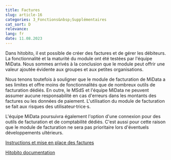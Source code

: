 ```yaml
---
title: Factures
slug: article-16
categories: 3_Fonctions&nbsp;Supplémentaires
cat_sort: D
relevance: 
lang: fr
date: 11.08.2023
---
```


Dans hitobito, il est possible de créer des factures et de gérer les débiteurs. La fonctionnalité et la maturité du module ont été testées par l'équipe MiData. Nous sommes arrivés à la conclusion que le module peut offrir une valeur ajoutée évidente aux groupes et aux petites organisations.

Nous tenons toutefois à souligner que le module de facturation de MiData a ses limites et offre moins de fonctionnalités que de nombreux outils de facturation dédiés. En outre, le MSdS et l'équipe MiData ne peuvent assumer aucune responsabilité en cas d'erreurs dans les montants des factures ou les données de paiement. L'utilisation du module de facturation se fait aux risques des utilisateur·trice·s.

L'équipe MiData poursuivra également l'option d'une connexion pour des outils de facturation et de comptabilité dédiés. C'est aussi pour cette raison que le module de facturation ne sera pas prioritaire lors d'éventuels développements ultérieurs.

[Instructions et mise en place des factures](https://pfadi.swiss/fr/publications-telechargements/downloads/detail/787/dokumentation-rechnungen/)

[Hitobito documentation](https://hitobito.readthedocs.io/fr/latest/invoices.html)